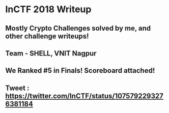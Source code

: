 # InCTF 2018 Writeup
## Mostly Crypto Challenges solved by me, and other challenge writeups!
## Team - SHELL, VNIT Nagpur

## We Ranked #5 in Finals! Scoreboard attached!

## Tweet : https://twitter.com/InCTF/status/1075792293276381184
